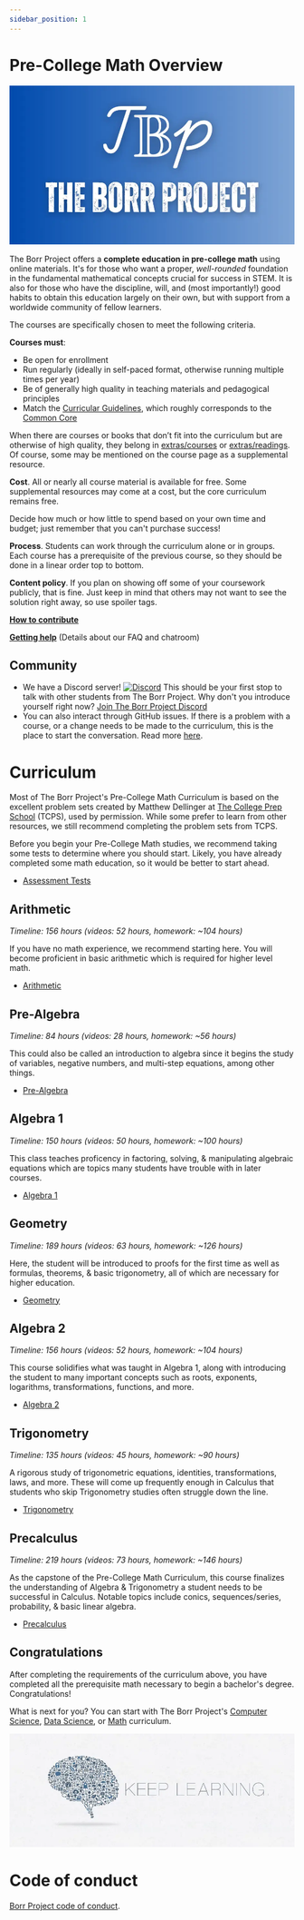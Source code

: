 ```yaml
---
sidebar_position: 1
---
```


# Pre-College Math Overview

![The Borr Project - Pre-College Math](../computer-science/borrproject.webp)

The Borr Project offers a **complete education in pre-college math** using online materials.
It's for those who want a proper, *well-rounded* foundation in the fundamental mathematical concepts crucial for success in STEM.
It is also for those who have the discipline, will, and (most importantly!) good habits to obtain this education largely on their own, but with support from a worldwide community of fellow learners.

The courses are specifically chosen to meet the following criteria.

**Courses must**:
- Be open for enrollment
- Run regularly (ideally in self-paced format, otherwise running multiple times per year)
- Be of generally high quality in teaching materials and pedagogical principles
- Match the [Curricular Guidelines](curricular_guidelines.md), which roughly corresponds to the [Common Core](https://www.thecorestandards.org/Math/)

When there are courses or books that don’t fit into the curriculum but are otherwise of high quality, they belong in [extras/courses](extras/courses.md) or [extras/readings](extras/readings.md). Of course, some may be mentioned on the course page as a supplemental resource.

**Cost**. All or nearly all course material is available for free. Some supplemental resources may come at a cost, but the core curriculum remains free.

Decide how much or how little to spend based on your own time and budget;
just remember that you can't purchase success!

**Process**. Students can work through the curriculum alone or in groups. Each course has a prerequisite of the previous course, so they should be done in a linear order top to bottom.

**Content policy**. If you plan on showing off some of your coursework publicly, that is fine. Just keep in mind that others may not want to see the solution right away, so use spoiler tags.

**[How to contribute](../contributing.md)**

**[Getting help](../getting-help.md)** (Details about our FAQ and chatroom)

## Community

- We have a Discord server! [![Discord](https://img.shields.io/discord/1385616874200371350.svg?label=&logo=discord&logoColor=ffffff&color=7389D8&labelColor=6A7EC2)](https://discord.gg/uR2QS36pdH) This should be your first stop to talk with other students from The Borr Project. Why don't you introduce yourself right now? [Join The Borr Project Discord](https://discord.gg/uR2QS36pdH)
- You can also interact through GitHub issues. If there is a problem with a course, or a change needs to be made to the curriculum, this is the place to start the conversation. Read more [here](../contributing.md).

# Curriculum

Most of The Borr Project's Pre-College Math Curriculum is based on the excellent problem sets created by Matthew Dellinger at [The College Prep School](https://www.youtube.com/@thecollegeprepschool4486/playlists) (TCPS), used by permission. While some prefer to learn from other resources, we still recommend completing the problem sets from TCPS.

Before you begin your Pre-College Math studies, we recommend taking some tests to determine where you should start. Likely, you have already completed some math education, so it would be better to start ahead.
- [Assessment Tests](assessment.md)

## Arithmetic
*Timeline: 156 hours (videos: 52 hours, homework: ~104 hours)*

If you have no math experience, we recommend starting here. You will become proficient in basic arithmetic which is required for higher level math.
- [Arithmetic](02-arithmetic/index.md)

## Pre-Algebra
*Timeline: 84 hours (videos: 28 hours, homework: ~56 hours)*

This could also be called an introduction to algebra since it begins the study of variables, negative numbers, and multi-step equations, among other things.
- [Pre-Algebra](03-pre-algebra/index.md)

## Algebra 1
*Timeline: 150 hours (videos: 50 hours, homework: ~100 hours)*

This class teaches proficency in factoring, solving, & manipulating algebraic equations which are topics many students have trouble with in later courses.
- [Algebra 1](04-algebra-1/index.md)

## Geometry
*Timeline: 189 hours (videos: 63 hours, homework: ~126 hours)*

Here, the student will be introduced to proofs for the first time as well as formulas, theorems, & basic trigonometry, all of which are necessary for higher education.
- [Geometry](05-geometry/index.md)

## Algebra 2
*Timeline: 156 hours (videos: 52 hours, homework: ~104 hours)*

This course solidifies what was taught in Algebra 1, along with introducing the student to many important concepts such as roots, exponents, logarithms, transformations, functions, and more.
- [Algebra 2](06-algebra-2/index.md)

## Trigonometry
*Timeline: 135 hours (videos: 45 hours, homework: ~90 hours)*

A rigorous study of trigonometric equations, identities, transformations, laws, and more. These will come up frequently enough in Calculus that students who skip Trigonometry studies often struggle down the line.
- [Trigonometry](07-trigonometry/index.md)

## Precalculus
*Timeline: 219 hours (videos: 73 hours, homework: ~146 hours)*

As the capstone of the Pre-College Math Curriculum, this course finalizes the understanding of Algebra & Trigonometry a student needs to be successful in Calculus. Notable topics include conics, sequences/series, probability, & basic linear algebra.
- [Precalculus](08-precalculus/index.md)

## Congratulations

After completing the requirements of the curriculum above,
you have completed all the prerequisite math necessary to begin a bachelor's degree.
Congratulations!

What is next for you? You can start with The Borr Project's [Computer Science](../computer-science/index.md), [Data Science](../data-science/index.md), or [Math](../math/index.md) curriculum.

![keep learning](../computer-science/keep-learning.webp)

# Code of conduct
[Borr Project code of conduct](../coc.md).
